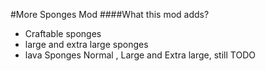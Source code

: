 #More Sponges Mod
####What this mod adds?
* Craftable sponges
* large and extra large sponges
* lava Sponges Normal , Large and Extra large, still TODO